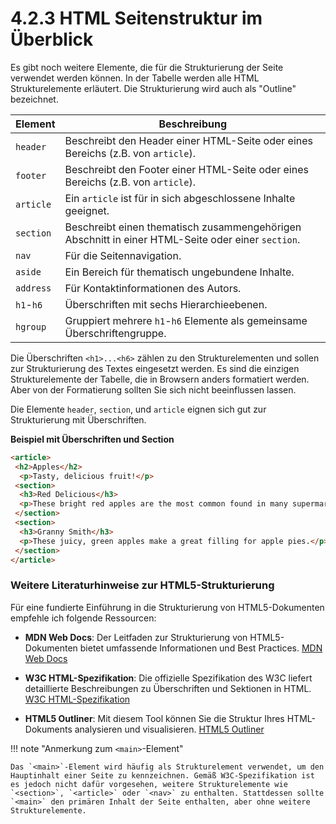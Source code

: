 # 4.2.3 HTML Seitenstruktur im Überblick

Es gibt noch weitere Elemente, die für die Strukturierung der Seite verwendet werden können. In der Tabelle werden alle HTML Strukturelemente erläutert. Die Strukturierung wird auch als "Outline" bezeichnet. 

| Element     | Beschreibung |
|-------------|--------------|
| `header`    | Beschreibt den Header einer HTML-Seite oder eines Bereichs (z.B. von `article`). |
| `footer`    | Beschreibt den Footer einer HTML-Seite oder eines Bereichs (z.B. von `article`). |
| `article`   | Ein `article` ist für in sich abgeschlossene Inhalte geeignet. |
| `section`   | Beschreibt einen thematisch zusammengehörigen Abschnitt in einer HTML-Seite oder einer `section`. |
| `nav`       | Für die Seitennavigation. |
| `aside`     | Ein Bereich für thematisch ungebundene Inhalte. |
| `address`   | Für Kontaktinformationen des Autors. |
| `h1`-`h6`   | Überschriften mit sechs Hierarchieebenen. |
| `hgroup`    | Gruppiert mehrere `h1`-`h6` Elemente als gemeinsame Überschriftengruppe. |


Die Überschriften `<h1>...<h6>` zählen zu den Strukturelementen und sollen zur Strukturierung des Textes eingesetzt werden. Es sind die einzigen Strukturelemente der Tabelle, die in Browsern anders formatiert werden. Aber von der Formatierung sollten Sie sich nicht beeinflussen lassen. 

Die Elemente `header`, `section`, und `article` eignen sich gut zur Strukturierung mit Überschriften. 

**Beispiel mit Überschriften und Section**

```html linenums="1" hl_lines="4 7 8 11"
<article>
 <h2>Apples</h2>
  <p>Tasty, delicious fruit!</p>
 <section>
  <h3>Red Delicious</h3>
  <p>These bright red apples are the most common found in many supermarkets.</p>
 </section>
 <section>
  <h3>Granny Smith</h3>
  <p>These juicy, green apples make a great filling for apple pies.</p>
 </section>
</article>
```

### Weitere Literaturhinweise zur HTML5-Strukturierung

Für eine fundierte Einführung in die Strukturierung von HTML5-Dokumenten empfehle ich folgende Ressourcen:

- **MDN Web Docs**: Der Leitfaden zur Strukturierung von HTML5-Dokumenten bietet umfassende Informationen und Best Practices. [MDN Web Docs](https://developer.mozilla.org/de/docs/Web/Guide/HTML/Sections_and_Outlines_of_an_HTML5_document)

- **W3C HTML-Spezifikation**: Die offizielle Spezifikation des W3C liefert detaillierte Beschreibungen zu Überschriften und Sektionen in HTML. [W3C HTML-Spezifikation](https://w3c.github.io/html/sections.html#headings-and-sections)

- **HTML5 Outliner**: Mit diesem Tool können Sie die Struktur Ihres HTML-Dokuments analysieren und visualisieren. [HTML5 Outliner](https://gsnedders.html5.org/outliner/)


!!! note "Anmerkung zum `<main>`-Element"

    Das `<main>`-Element wird häufig als Strukturelement verwendet, um den Hauptinhalt einer Seite zu kennzeichnen. Gemäß W3C-Spezifikation ist es jedoch nicht dafür vorgesehen, weitere Strukturelemente wie `<section>`, `<article>` oder `<nav>` zu enthalten. Stattdessen sollte `<main>` den primären Inhalt der Seite enthalten, aber ohne weitere Strukturelemente.
